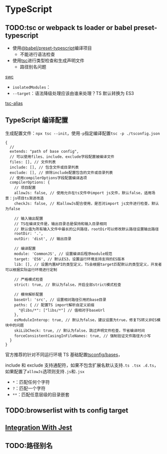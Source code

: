 # TypeScript

## TODO:tsc or webpack ts loader or babel preset-typescript

- 使用[@babel/preset-typescript](https://babeljs.io/docs/en/babel-preset-typescript)编译项目
  - 不能进行语法检查
- 使用[tsc](https://www.typescriptlang.org/docs/handbook/compiler-options.html)进行类型检查和生成声明文件
  - 路径别名问题

[swc](https://swc.rs/)

- `isolatedModules`：
- `--target`：语法降级处理应该由谁来处理？TS 默认转换为 ES3

[tsc-alias](https://github.com/justkey007/tsc-alias)

## TypeScript 编译配置

生成配置文件：`npx tsc --init`，使用`-p`指定编译配置`tsc -p ./tsconfig.json`

```JSON5
{
  //
  extends: "path of base config",
  // 可以使用files、include、exclude字段配置被编译文件
  files: [], // 文件列表
  include: [], // 包含文件或目录列表
  exclude: [], // 排除include配置包含的文件或目录列表
  // 使用compilerOptions字段配置编译选项
  compilerOptions: {
    // 项目配置
    allowJs: false, // 使用允许在ts文件中import js文件，默认false，适用场景：js项目ts渐进改造
    checkJs: false, // 和allowJs配合使用，是否对import js文件进行检查，默认为false

    // 输入输出配置
    // TS在编译文件是，输出目录总是保持和输入目录相同
    // 默认值为所有输入文件中最长的公共路径，rootDir可以修改默认路径设置输出路径
    rootDir: '.',
    outDir: 'dist', // 输出目录

    // 编译配置
    module: 'CommonJS', // 设置编译后程序module规范
    target: 'ES6', // 默认ES3，设置运行环境支持支持的ES版本
    lib: [], // 设置内置API的类型定义，TS会根据target匹配默认的类型定义，开发者可以根据实际运行环境进行定制

    // 严格模式检查
    strict: true, // 默认为false，开启全部strict模式检查

    // 模块解析配置
    baseUrl: 'src', // 设置相对路径引用的base目录
    paths: { // 配置TS import解析自定义前缀
      "@libs/*": ["libs/*"] // 值相对于baseUrl
    },
    esModuleInterop: true, // 默认为false，建议设置为true，修复TS转义非ES模块中的问题
    skiLibCheck: true, // 默认为false，跳过声明文件检查，节省编译时间
    forceConsistentCasingInFileNames: true, // 强制验证文件路径大小写
  }
}
```

官方推荐的针对不同运行环境 TS 基础配置[tsconfig/bases](https://github.com/tsconfig/bases/)，

include 和 exclude 支持通配符，如果不包含扩展名默认支持`.ts .tsx .d.ts`，如果配置了`allowJs`选项则支持`.js`和`.jsx`

- `*`：匹配任何个字符
- `?`：匹配一个字符
- `**`：匹配任意层级的目录嵌套

## TODO:browserlist with ts config target

## [Integration With Jest](../../11-Testing/jest/Jest%20Setup.md)

## TODO:路径别名
